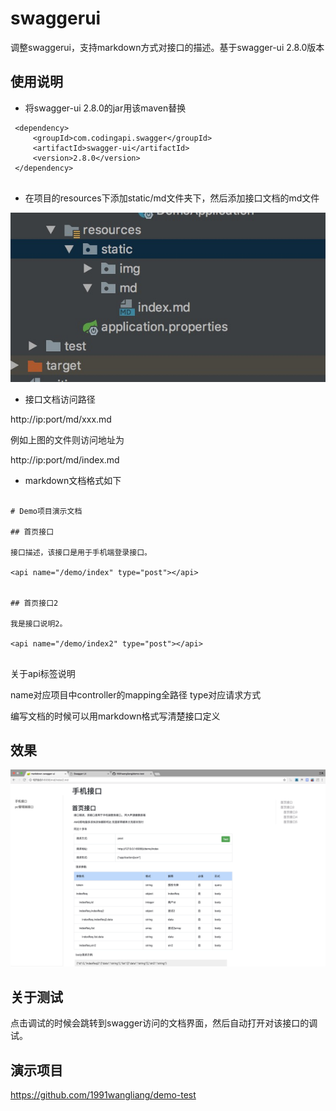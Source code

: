 # swaggerui


调整swaggerui，支持markdown方式对接口的描述。基于swagger-ui 2.8.0版本


## 使用说明

* 将swagger-ui 2.8.0的jar用该maven替换

``` 
 <dependency>
     <groupId>com.codingapi.swagger</groupId>
     <artifactId>swagger-ui</artifactId>
     <version>2.8.0</version>
 </dependency>
 
```

* 在项目的resources下添加static/md文件夹下，然后添加接口文档的md文件

![](list.png)

* 接口文档访问路径


http://ip:port/md/xxx.md   

例如上图的文件则访问地址为

http://ip:port/md/index.md


* markdown文档格式如下

```

# Demo项目演示文档

## 首页接口

接口描述，该接口是用于手机端登录接口。 

<api name="/demo/index" type="post"></api>


## 首页接口2

我是接口说明2。 

<api name="/demo/index2" type="post"></api>


```

关于api标签说明  

name对应项目中controller的mapping全路径
type对应请求方式   


编写文档的时候可以用markdown格式写清楚接口定义


## 效果

![](swagger-ui.jpg)

## 关于测试

点击调试的时候会跳转到swagger访问的文档界面，然后自动打开对该接口的调试。

## 演示项目

https://github.com/1991wangliang/demo-test



